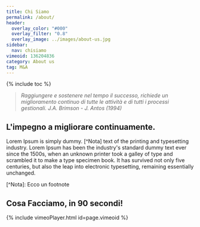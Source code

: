 ```yaml
---
title: Chi Siamo
permalink: /about/
header:
  overlay_color: "#000"
  overlay_filter: "0.8"
  overlay_image: ../images/about-us.jpg
sidebar: 
  nav: chisiamo
vimeoid: 136204836
category: About us
tag: M&A
---
```


{% include toc %}

>*Raggiungere e sostenere nel tempo il successo, richiede un miglioramento continuo di tutte le attività e di tutti i processi gestionali.*
> <cite>J.A. Brimson - J. Antos (1994)</cite>
<div markdown="1" class="wrapper blue"><div class="newwrap" markdown="1">	
 
## L'impegno a migliorare continuamente.

<p markdown="1">Lorem Ipsum is simply dummy. [^Nota] text of the printing and typesetting industry. Lorem Ipsum has been the industry's standard dummy text ever since the 1500s, when an unknown printer took a galley of type and scrambled it to make a type specimen book. It has survived not only five centuries, but also the leap into electronic typesetting, remaining essentially unchanged.</p>
[^Nota]: Ecco un footnote

## Cosa Facciamo, in 90 secondi!
{% include vimeoPlayer.html id=page.vimeoid %}